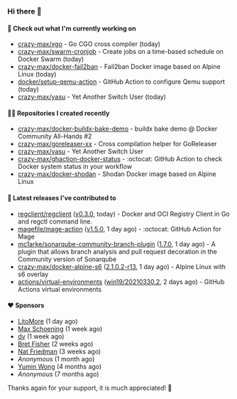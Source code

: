 ### Hi there 👋

#### 👷 Check out what I'm currently working on

- [crazy-max/xgo](https://github.com/crazy-max/xgo) - Go CGO cross compiler (today)
- [crazy-max/swarm-cronjob](https://github.com/crazy-max/swarm-cronjob) - Create jobs on a time-based schedule on Docker Swarm (today)
- [crazy-max/docker-fail2ban](https://github.com/crazy-max/docker-fail2ban) - Fail2ban Docker image based on Alpine Linux (today)
- [docker/setup-qemu-action](https://github.com/docker/setup-qemu-action) - GitHub Action to configure Qemu support (today)
- [crazy-max/yasu](https://github.com/crazy-max/yasu) - Yet Another Switch User (today)

#### 👨‍💻 Repositories I created recently

- [crazy-max/docker-buildx-bake-demo](https://github.com/crazy-max/docker-buildx-bake-demo) - buildx bake demo @ Docker Community All-Hands #2
- [crazy-max/goreleaser-xx](https://github.com/crazy-max/goreleaser-xx) - Cross compilation helper for GoReleaser
- [crazy-max/yasu](https://github.com/crazy-max/yasu) - Yet Another Switch User
- [crazy-max/ghaction-docker-status](https://github.com/crazy-max/ghaction-docker-status) - :octocat: GitHub Action to check Docker system status in your workflow
- [crazy-max/docker-shodan](https://github.com/crazy-max/docker-shodan) - Shodan Docker image based on Alpine Linux

#### 🚀 Latest releases I've contributed to

- [regclient/regclient](https://github.com/regclient/regclient) ([v0.3.0](https://github.com/regclient/regclient/releases/tag/v0.3.0), today) - Docker and OCI Registry Client in Go and regctl command line.
- [magefile/mage-action](https://github.com/magefile/mage-action) ([v1.5.0](https://github.com/magefile/mage-action/releases/tag/v1.5.0), 1 day ago) - :octocat: GitHub Action for Mage
- [mc1arke/sonarqube-community-branch-plugin](https://github.com/mc1arke/sonarqube-community-branch-plugin) ([1.7.0](https://github.com/mc1arke/sonarqube-community-branch-plugin/releases/tag/1.7.0), 1 day ago) - A plugin that allows branch analysis and pull request decoration in the Community version of Sonarqube
- [crazy-max/docker-alpine-s6](https://github.com/crazy-max/docker-alpine-s6) ([2.1.0.2-r13](https://github.com/crazy-max/docker-alpine-s6/releases/tag/2.1.0.2-r13), 1 day ago) - Alpine Linux with s6 overlay
- [actions/virtual-environments](https://github.com/actions/virtual-environments) ([win19/20210330.2](https://github.com/actions/virtual-environments/releases/tag/win19%2F20210330.2), 2 days ago) - GitHub Actions virtual environments

#### ❤️ Sponsors
- [LitoMore](https://github.com/LitoMore) (1 day ago)
- [Max Schoening](https://github.com/max) (1 week ago)
- [dy](https://github.com/dyipon) (1 week ago)
- [Bret Fisher](https://github.com/BretFisher) (2 weeks ago)
- [Nat Friedman](https://github.com/nat) (3 weeks ago)
- _Anonymous_ (1 month ago)
- [Yumin Wong](https://github.com/itsbagpack) (4 months ago)
- _Anonymous_ (7 months ago)

Thanks again for your support, it is much appreciated! 🙏
